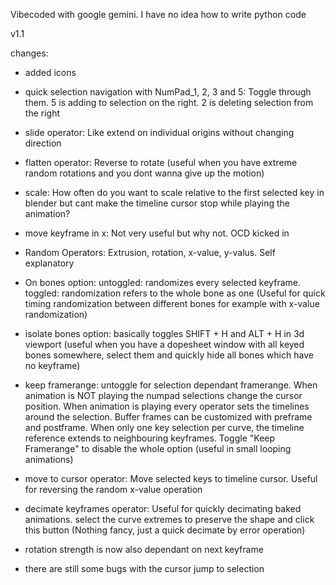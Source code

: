 Vibecoded with google gemini. I have no idea how to write python code

v1.1

changes:
- added icons
- quick selection navigation with NumPad_1, 2, 3 and 5: Toggle through them. 5 is adding to selection on the right. 2 is deleting selection from the right
- slide operator: Like extend on individual origins without changing direction 
- flatten operator: Reverse to rotate (useful when you have extreme random rotations and you dont wanna give up the motion)
- scale: How often do you want to scale relative to the first selected key in blender but cant make the timeline cursor stop while playing the animation?
- move keyframe in x: Not very useful but why not. OCD kicked in
- Random Operators: Extrusion, rotation, x-value, y-valus. Self explanatory
- On bones option: untoggled: randomizes every selected keyframe. toggled: randomization refers to the whole bone as one (Useful for quick timing randomization between different bones for example with x-value randomization)

- isolate bones option: basically toggles SHIFT + H and ALT + H in 3d viewport (useful when you have a dopesheet window with all keyed bones somewhere, select them and quickly hide all bones which have no keyframe)
- keep framerange: untoggle for selection dependant framerange. When animation is NOT playing the numpad selections change the cursor position. When animation is playing every operator sets the timelines around the selection. Buffer frames can be customized with preframe and postframe. When only one key selection per curve, the timeline reference extends to neighbouring keyframes. Toggle "Keep Framerange" to disable the whole option (useful in small looping animations)
- move to cursor operator: Move selected keys to timeline cursor. Useful for reversing the random x-value operation
- decimate keyframes operator: Useful for quickly decimating baked animations. select the curve extremes to preserve the shape and click this button (Nothing fancy, just a quick decimate by error operation)

- rotation strength is now also dependant on next keyframe
- there are still some bugs with the cursor jump to selection
